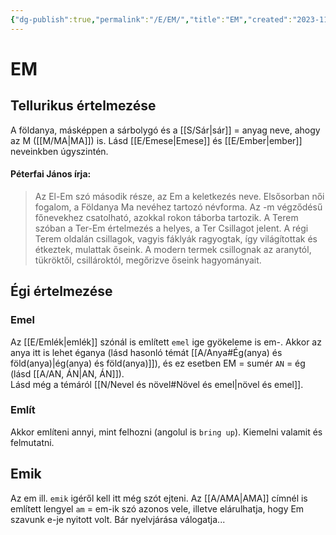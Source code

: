 ```yaml
---
{"dg-publish":true,"permalink":"/E/EM/","title":"EM","created":"2023-11-09T03:57","updated":"2025-09-18T15:20"}
---
```



# EM

## Tellurikus értelmezése

A földanya, másképpen a sárbolygó és a [[S/Sár\|sár]] = anyag neve, ahogy az M ([[M/MA\|MA]]) is. Lásd [[E/Emese\|Emese]] és [[E/Ember\|ember]] neveinkben úgyszintén.  

#### Péterfai János írja:

> Az El-Em szó második része, az Em a keletkezés neve. Elsősorban női fogalom, a Földanya Ma nevéhez tartozó névforma. Az -m végződésű főnevekhez csatolható, azokkal rokon táborba tartozik. A Terem szóban a Ter-Em értelmezés a helyes, a Ter Csillagot jelent. A régi Terem oldalán csillagok, vagyis fáklyák ragyogtak, így világítottak és étkeztek, mulattak őseink. A modern termek csillognak az aranytól, tükröktől, csillároktól, megőrizve őseink hagyományait.  

## Égi értelmezése

### Emel

Az [[E/Emlék\|emlék]] szónál is említett `emel` ige gyökeleme is em-. Akkor az anya itt is lehet éganya (lásd hasonló témát [[A/Anya#Ég(anya) és föld(anya)\|ég(anya) és föld(anya)]]), és ez esetben EM = sumér `AN` = ég (lásd [[A/AN, ÁN\|AN, ÁN]]).  
Lásd még a témáról [[N/Nevel és növel#Növel és emel\|növel és emel]].  

### Említ

Akkor említeni annyi, mint felhozni (angolul is `bring up`). Kiemelni valamit és felmutatni.  

## Emik

Az em ill. `emik` igéről kell itt még szót ejteni. Az [[A/AMA\|AMA]] címnél is említett lengyel `am` = em-ik szó azonos vele, illetve elárulhatja, hogy Em szavunk e-je nyitott volt. Bár nyelvjárása válogatja...  